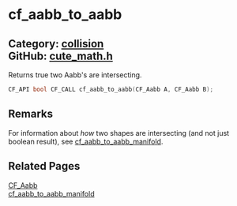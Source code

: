 [](../header.md ':include')

# cf_aabb_to_aabb

Category: [collision](/api_reference?id=collision)  
GitHub: [cute_math.h](https://github.com/RandyGaul/cute_framework/blob/master/include/cute_math.h)  
---

Returns true two Aabb's are intersecting.

```cpp
CF_API bool CF_CALL cf_aabb_to_aabb(CF_Aabb A, CF_Aabb B);
```

## Remarks

For information about _how_ two shapes are intersecting (and not just boolean result), see [cf_aabb_to_aabb_manifold](/collision/cf_aabb_to_aabb_manifold.md).

## Related Pages

[CF_Aabb](/math/cf_aabb.md)  
[cf_aabb_to_aabb_manifold](/collision/cf_aabb_to_aabb_manifold.md)  
